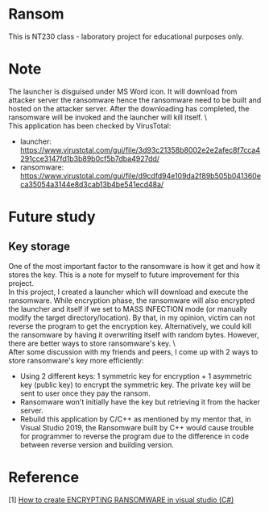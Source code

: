 # Ransom
This is NT230 class - laboratory project for educational purposes only.

# Note
The launcher is disguised under MS Word icon. It will download from attacker server the ransomware hence the ransomware need to be built and hosted on the attacker server. After the downloading has completed, the ransomware will be invoked and the launcher will kill itself.  \  
This application has been checked by VirusTotal:
- launcher: https://www.virustotal.com/gui/file/3d93c21358b8002e2e2afec8f7cca4291cce3147fd1b3b89b0cf5b7dba4927dd/
- ransomware: https://www.virustotal.com/gui/file/d9cdfd94e109da2f89b505b041360eca35054a3144e8d3cab13b4be541ecd48a/

# Future study
## Key storage
One of the most important factor to the ransomware is how it get and how it stores the key. This is a note for myself to future improvement for this project. \
In this project, I created a launcher which will download and execute the ransomware. While encryption phase, the ransomware will also encrypted the launcher and itself if we set to MASS INFECTION mode (or manually modify the target directory/location). By that, in my opinion, victim can not reverse the program to get the encryption key. Alternatively, we could kill the ransomware by having it overwriting itself with random bytes. However, there are better ways to store ransomware's key. \   
After some discussion with my friends and peers, I come up with 2 ways to store ransomware's key more efficiently:
- Using 2 different keys: 1 symmetric key for encryption + 1 asymmetric key (public key) to encrypt the symmetric key. The private key will be sent to user once they pay the ransom.
- Ransomware won't initially have the key but retrieving it from the hacker server.
- Rebuild this application by C/C++ as mentioned by my mentor that, in Visual Studio 2019, the Ransomware built by C++ would cause trouble for programmer to reverse the program due to the difference in code between reverse version and building version.

# Reference
\[1\]   [How to create ENCRYPTING RANSOMWARE in visual studio (C#)](https://www.youtube.com/watch?v=UfHgALGjtJs)
